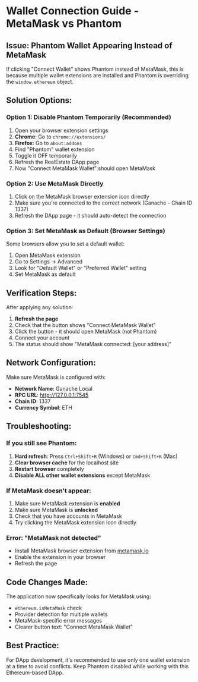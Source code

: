 # Wallet Connection Guide - MetaMask vs Phantom

## Issue: Phantom Wallet Appearing Instead of MetaMask

If clicking "Connect Wallet" shows Phantom instead of MetaMask, this is because multiple wallet extensions are installed and Phantom is overriding the `window.ethereum` object.

## Solution Options:

### Option 1: Disable Phantom Temporarily (Recommended)
1. Open your browser extension settings
2. **Chrome**: Go to `chrome://extensions/`
3. **Firefox**: Go to `about:addons`
4. Find "Phantom" wallet extension
5. Toggle it OFF temporarily
6. Refresh the RealEstate DApp page
7. Now "Connect MetaMask Wallet" should open MetaMask

### Option 2: Use MetaMask Directly
1. Click on the MetaMask browser extension icon directly
2. Make sure you're connected to the correct network (Ganache - Chain ID 1337)
3. Refresh the DApp page - it should auto-detect the connection

### Option 3: Set MetaMask as Default (Browser Settings)
Some browsers allow you to set a default wallet:
1. Open MetaMask extension
2. Go to Settings → Advanced
3. Look for "Default Wallet" or "Preferred Wallet" setting
4. Set MetaMask as default

## Verification Steps:

After applying any solution:

1. **Refresh the page**
2. Check that the button shows "Connect MetaMask Wallet"
3. Click the button - it should open MetaMask (not Phantom)
4. Connect your account
5. The status should show "MetaMask connected: [your address]"

## Network Configuration:

Make sure MetaMask is configured with:
- **Network Name**: Ganache Local
- **RPC URL**: http://127.0.0.1:7545
- **Chain ID**: 1337
- **Currency Symbol**: ETH

## Troubleshooting:

### If you still see Phantom:
1. **Hard refresh**: Press `Ctrl+Shift+R` (Windows) or `Cmd+Shift+R` (Mac)
2. **Clear browser cache** for the localhost site
3. **Restart browser** completely
4. **Disable ALL other wallet extensions** except MetaMask

### If MetaMask doesn't appear:
1. Make sure MetaMask extension is **enabled**
2. Make sure MetaMask is **unlocked**
3. Check that you have accounts in MetaMask
4. Try clicking the MetaMask extension icon directly

### Error: "MetaMask not detected"
- Install MetaMask browser extension from [metamask.io](https://metamask.io)
- Enable the extension in your browser
- Refresh the page

## Code Changes Made:

The application now specifically looks for MetaMask using:
- `ethereum.isMetaMask` check
- Provider detection for multiple wallets
- MetaMask-specific error messages
- Clearer button text: "Connect MetaMask Wallet"

## Best Practice:

For DApp development, it's recommended to use only one wallet extension at a time to avoid conflicts. Keep Phantom disabled while working with this Ethereum-based DApp.
